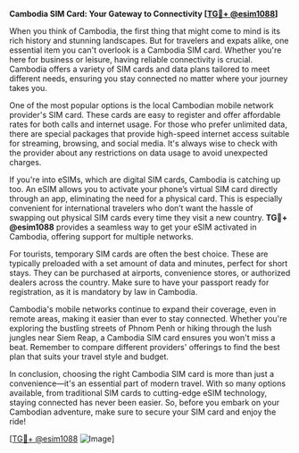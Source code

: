 **Cambodia SIM Card: Your Gateway to Connectivity [[TG💪+ @esim1088](https://t.me/s/esim1088)]**

When you think of Cambodia, the first thing that might come to mind is its rich history and stunning landscapes. But for travelers and expats alike, one essential item you can't overlook is a Cambodia SIM card. Whether you're here for business or leisure, having reliable connectivity is crucial. Cambodia offers a variety of SIM cards and data plans tailored to meet different needs, ensuring you stay connected no matter where your journey takes you.

One of the most popular options is the local Cambodian mobile network provider's SIM card. These cards are easy to register and offer affordable rates for both calls and internet usage. For those who prefer unlimited data, there are special packages that provide high-speed internet access suitable for streaming, browsing, and social media. It's always wise to check with the provider about any restrictions on data usage to avoid unexpected charges.

If you're into eSIMs, which are digital SIM cards, Cambodia is catching up too. An eSIM allows you to activate your phone’s virtual SIM card directly through an app, eliminating the need for a physical card. This is especially convenient for international travelers who don’t want the hassle of swapping out physical SIM cards every time they visit a new country. **TG💪+ @esim1088** provides a seamless way to get your eSIM activated in Cambodia, offering support for multiple networks.

For tourists, temporary SIM cards are often the best choice. These are typically preloaded with a set amount of data and minutes, perfect for short stays. They can be purchased at airports, convenience stores, or authorized dealers across the country. Make sure to have your passport ready for registration, as it is mandatory by law in Cambodia.

Cambodia's mobile networks continue to expand their coverage, even in remote areas, making it easier than ever to stay connected. Whether you're exploring the bustling streets of Phnom Penh or hiking through the lush jungles near Siem Reap, a Cambodia SIM card ensures you won't miss a beat. Remember to compare different providers' offerings to find the best plan that suits your travel style and budget.

In conclusion, choosing the right Cambodia SIM card is more than just a convenience—it's an essential part of modern travel. With so many options available, from traditional SIM cards to cutting-edge eSIM technology, staying connected has never been easier. So, before you embark on your Cambodian adventure, make sure to secure your SIM card and enjoy the ride!

[[TG💪+ @esim1088](https://t.me/s/esim1088) ![Image](https://i.postimg.cc/Y0z9fWf4/image.png)]